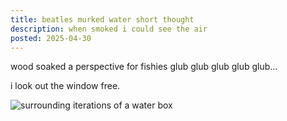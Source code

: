 ```yaml
---
title: beatles murked water short thought
description: when smoked i could see the air
posted: 2025-04-30
---
```


wood soaked a perspective for fishies glub glub glub glub glub...

i look out the window free.

![surrounding iterations of a water box](/blog/note/fe58cc92/drowns.png "🫧")
